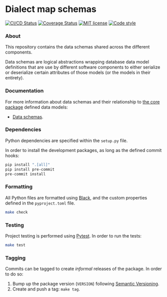 # Dialect map schemas

[![CI/CD Status][ci-status-badge]][ci-status-link]
[![Coverage Status][cov-status-badge]][cov-status-link]
[![MIT license][mit-license-badge]][mit-license-link]
[![Code style][code-style-badge]][code-style-link]


### About
This repository contains the data schemas shared across the different components.

Data schemas are logical abstractions wrapping database data model definitions that
are use by different software components to either serialize or deserialize certain
attributes of those models (or the models in their entirety).


### Documentation
For more information about data schemas and their relationship to [the core package][dialect-map-core]
defined data models:

- [Data schemas][docs-schemas].


### Dependencies
Python dependencies are specified within the `setup.py` file.

In order to install the development packages, as long as the defined commit hooks:
```sh
pip install ".[all]"
pip install pre-commit
pre-commit install
```


### Formatting
All Python files are formatted using [Black][web-black], and the custom properties defined
in the `pyproject.toml` file.
```sh
make check
```


### Testing
Project testing is performed using [Pytest][web-pytest]. In order to run the tests:
```sh
make test
```


### Tagging
Commits can be tagged to create _informal_ releases of the package. In order to do so:

1. Bump up the package version (`VERSION`) following [Semantic Versioning][web-semver].
2. Create and push a tag: `make tag`.


[ci-status-badge]: https://github.com/dialect-map/dialect-map-schemas/actions/workflows/ci.yml/badge.svg?branch=main
[ci-status-link]: https://github.com/dialect-map/dialect-map-schemas/actions/workflows/ci.yml?query=branch%3Amain
[code-style-badge]: https://img.shields.io/badge/code%20style-black-000000.svg
[code-style-link]: https://github.com/psf/black
[cov-status-badge]: https://codecov.io/gh/dialect-map/dialect-map-schemas/branch/main/graph/badge.svg
[cov-status-link]: https://codecov.io/gh/dialect-map/dialect-map-schemas
[mit-license-badge]: https://img.shields.io/badge/License-MIT-blue.svg
[mit-license-link]: https://github.com/dialect-map/dialect-map-schemas/blob/main/LICENSE

[dialect-map-core]: https://github.com/dialect-map/dialect-map-core
[docs-schemas]: docs/schemas.md
[web-black]: https://black.readthedocs.io/en/stable/
[web-pytest]: https://docs.pytest.org/en/latest/#
[web-semver]: https://semver.org/
